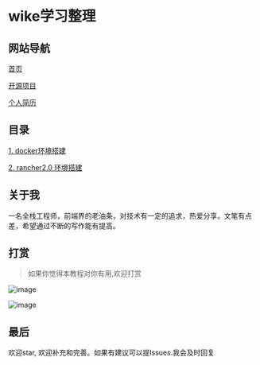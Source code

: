 
# wike学习整理

## 网站导航

[首页](https://wike2019.github.io/wike-blog/)

[开源项目](https://github.com/wike2019/)

[个人简历](http://resume.ng2-oa.com/)

## 目录
[1.  docker环境搭建](https://wike2019.github.io/wike-blog/操作系统/docker环境搭建)

[2.  rancher2.0 环境搭建](https://wike2019.github.io/wike-blog/操作系统/rancher2.0环境搭建)


## 关于我

一名全栈工程师，前端界的老油条，对技术有一定的追求，热爱分享，文笔有点差，希望通过不断的写作能有提高。

## 打赏


>  如果你觉得本教程对你有用,欢迎打赏

![image](https://csdn.52wike.com/2020-10-19/248df22e-58a1-4a74-85cb-a9ca696cb7b2.jpg)


![image](https://csdn.52wike.com/2020-10-19/928d2f28-2b83-4aeb-b6db-61e60b349c8d.png)


## 最后

欢迎star, 欢迎补充和完善。如果有建议可以提Issues.我会及时回复